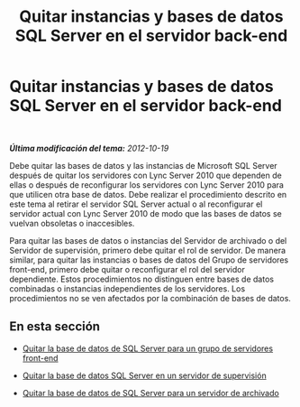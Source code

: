 ﻿---
title: Quitar instancias y bases de datos SQL Server en el servidor back-end
TOCTitle: Quitar instancias y bases de datos SQL Server en el servidor back-end
ms:assetid: 32457df9-7dd9-4fca-9362-ea4de26b0296
ms:mtpsurl: https://technet.microsoft.com/es-es/library/JJ688016(v=OCS.15)
ms:contentKeyID: 49889031
ms.date: 01/07/2017
mtps_version: v=OCS.15
ms.translationtype: HT
---

# Quitar instancias y bases de datos SQL Server en el servidor back-end

 

_**Última modificación del tema:** 2012-10-19_

Debe quitar las bases de datos y las instancias de Microsoft SQL Server después de quitar los servidores con Lync Server 2010 que dependen de ellas o después de reconfigurar los servidores con Lync Server 2010 para que utilicen otra base de datos. Debe realizar el procedimiento descrito en este tema al retirar el servidor SQL Server actual o al reconfigurar el servidor actual con Lync Server 2010 de modo que las bases de datos se vuelvan obsoletas o inaccesibles.

Para quitar las bases de datos o instancias del Servidor de archivado o del Servidor de supervisión, primero debe quitar el rol de servidor. De manera similar, para quitar las instancias o bases de datos del Grupo de servidores front-end, primero debe quitar o reconfigurar el rol del servidor dependiente. Estos procedimientos no distinguen entre bases de datos combinadas o instancias independientes de los servidores. Los procedimientos no se ven afectados por la combinación de bases de datos.

## En esta sección

  - [Quitar la base de datos de SQL Server para un grupo de servidores front-end](remove-the-sql-server-database-for-a-front-end-pool.md)

  - [Quitar la base de datos SQL Server en un servidor de supervisión](remove-the-sql-server-database-for-a-monitoring-server.md)

  - [Quitar la base de datos de SQL Server para un servidor de archivado](remove-the-sql-server-database-for-an-archiving-server.md)

